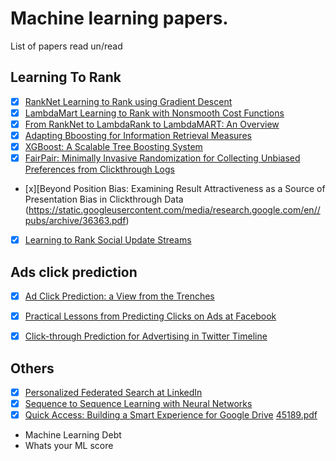 # Machine learning papers. 
List of papers read un/read

## Learning To Rank
- [x] [RankNet Learning to Rank using Gradient Descent](https://icml.cc/2015/wp-content/uploads/2015/06/icml_ranking.pdf)
- [x] [LambdaMart Learning to Rank with Nonsmooth Cost Functions](https://papers.nips.cc/paper/2971-learning-to-rank-with-nonsmooth-cost-functions)
- [x] [From RankNet to LambdaRank to LambdaMART: An Overview](https://www.microsoft.com/en-us/research/publication/from-ranknet-to-lambdarank-to-lambdamart-an-overview/)
- [x] [Adapting Bboosting for Information Retrieval Measures](https://www.microsoft.com/en-us/research/publication/adapting-boosting-for-information-retrieval-measures/)
- [x] [XGBoost: A Scalable Tree Boosting System](https://arxiv.org/abs/1603.02754)
- [x] [FairPair: Minimally Invasive Randomization for Collecting Unbiased Preferences from Clickthrough Logs ](https://arxiv.org/abs/cs/0605037)
- [x][Beyond Position Bias: Examining Result Attractiveness as a Source of Presentation Bias in Clickthrough Data (https://static.googleusercontent.com/media/research.google.com/en//pubs/archive/36363.pdf)
- [x] [Learning to Rank Social Update Streams](http://www.hongliangjie.com/publications/sigir2012.pdf)

## Ads click prediction
- [x] [Ad Click Prediction: a View from the Trenches](https://static.googleusercontent.com/media/research.google.com/en//pubs/archive/41159.pdf)
- [x] [Practical Lessons from Predicting Clicks on Ads at Facebook](https://research.fb.com/publications/practical-lessons-from-predicting-clicks-on-ads-at-facebook/)
- [x] [Click-through Prediction for Advertising in Twitter Timeline](http://www-personal.umich.edu/~qmei/pub/kdd2015-click.pdf)


## Others
- [x] [Personalized Federated Search at LinkedIn](https://arxiv.org/abs/1602.04924)
- [x] [Sequence to Sequence Learning with Neural Networks](https://arxiv.org/abs/1409.3215)
- [x] [Quick Access: Building a Smart Experience for Google Drive](https://static.googleusercontent.com/media/research.google.com/en//pubs/archive/0db7180ce660a114f510d3beb355673b8ba70a43.pdf)
[45189\.pdf](https://static.googleusercontent.com/media/research.google.com/en//pubs/archive/45189.pdf)

- Machine Learning Debt
- Whats your ML score
